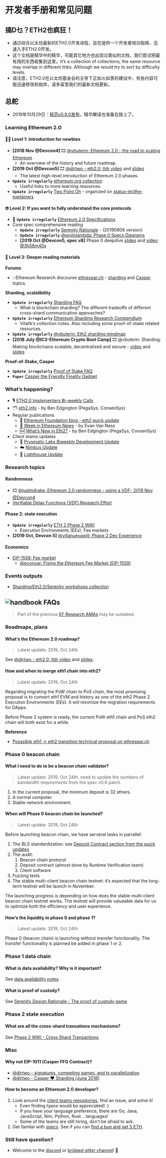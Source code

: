 # 开发者手册和常见问题

## 搞D乜？ETH2也疯狂！

* 通过综合以太坊最新的ETH2.0开发进程，旨在提供一个开发者培训指南，迅速入手ETH2.0开发。
* 这个文档是精华中的精华，可能其它地方也出现过类似的文档，我们尝试把最有用的东西收集到这里。It’s a collection of collections; the same resource may overlap in different links. Although we would try to sort by difficulty levels.
* 请注意，ETH2.0在以太坊基金会的主导下正如火如荼的建设中，有些内容可能迅速修改和抛弃，请多留意我们的最新文档更新。

## 总舵

* 2019年10月29日：[规范v0.9.0发布](https://eth2.ethereum.cn/eth2-specs/v0.9.0)，精华解读也准备在路上了。



###  <a id="Learning-Ethereum-20"></a>

### Learning Ethereum 2.0 <a id="Learning-Ethereum-20"></a>

#### 👶🏻 Level 1: Introduction for newbies <a id="&#x1F476;&#x1F3FB;-Level-1-Introduction-for-newbies"></a>

* **\[2018 Nov @Devcon4\]** 🎞️ [@vbuterin: Ethereum 2.0 - the road to scaling Ethereum](https://slideslive.com/38911602/latest-of-ethereum)
  * An overview of the history and future roadmap.
* **\[2019 Oct @Devcon5\]** 🎞️ [@djrtwo - eth2.0; tldr video](https://slideslive.com/38919931/eth-20-tldr) and [slides](https://docs.google.com/presentation/d/1_C_79ilyX0BsyMnSY84M3DoItPU9hBNxnvUEWOOLN7k/edit#slide=id.p1)
  * The latest high-level introduction of Ethereum 2.0 phases.
* **`Update irregularly`** [ethereum.org collection](https://ethereum.org/learn/#eth-2-0)
  * Useful links to more learning resources.
* **`Update irregularly`** [Two Point Oh](https://our.status.im/tag/two-point-oh/) - organized on [status-im/the-explainers](https://github.com/status-im/the-explainers/)

#### 🤓 Level 2: If you want to fully understand the core protocols <a id="&#x1F913;-Level-2-If-you-want-to-fully-understand-the-core-protocols"></a>

* 🌟 **`Update irregularly`** [Ethereum 2.0 Specifications](https://github.com/ethereum/eth2.0-specs)
* Core spec comprehensive reading
  * **`Update irregularly`** [Serenity Rationale](https://notes.ethereum.org/@vbuterin/rkhCgQteN) - \(20190808 version\)
  * **`Update irregularly`** [@protolambda: Phase 0 Specs Diagrams](https://github.com/protolambda/eth2-docs)
  * **\[2019 Oct @Devcon5, spec v8\]** Phase 0 deepdive [slides](https://docs.google.com/presentation/d/1MZ-E6TVwomt4rqz-P2Bd_X3DFUW9fWDQkxUP_QJhkyw/edit?pli=1#slide=id.g621e1673fb_21_195) and [video @3h58m40s](https://slideslive.com/38919736/devcon5-convention-room-day2)

#### 🧐 Level 3: Deeper reading materials <a id="&#x1F9D0;-Level-3-Deeper-reading-materials"></a>

**Forums**

* 💡Ethereum Research discourse [ethresear.ch](http://ethresear.ch/) - [sharding](https://ethresear.ch/c/sharding) and [Casper](https://ethresear.ch/c/casper) topics.

**Sharding, scalalibility**

* **`Update irregularly`** [Sharding FAQ](https://github.com/ethereum/wiki/wiki/Sharding-FAQ)
  * What is blockchain sharding? The different tradeoffs of different cross-shard communication approaches?
* **`Update irregularly`** [Ethereum Sharding Research Compendium](https://notes.ethereum.org/@serenity/H1PGqDhpm?type=view)
  * Vitalik’s collection notes. Also including some proof-of-stake related resources.
* **`Update irregularly`** [@vbuterin: Eth2 sharding mindmap](https://www.mindomo.com/zh/mindmap/eth2-sharding-4408ec348bee4501aa125c3e3cd251d3)
* **\[2018 July @IC3-Ethereum Crypto Boot Camp\]** 🎞️ @vbuterin: Sharding: Making blockchains scalable, decentralized and secure - [video](https://vod.video.cornell.edu/media/Sharding+-+Vitalik+Buterin/1_1xezsfb4/97851101) and [slides](https://vitalik.ca/files/Ithaca201807_Sharding.pdf)

**Proof-of-Stake, Casper**

* **`Update irregularly`** [Proof of Stake FAQ ](https://github.com/ethereum/wiki/wiki/Proof-of-Stake-FAQ)
* **`Paper`** [Casper the Friendly Finality Gadget](https://arxiv.org/abs/1710.09437)

### What’s happening? <a id="What&#x2019;s-happening"></a>

* 🎙 [ETH2.0 Implementers Bi-weekly Calls](https://github.com/ethereum/eth2.0-pm/)
* 🗂 [eth2.info](https://eth2.info/) - by Ben Edgington \(PegaSys, ConsenSys\)
* Regular publications
  * 🦄 [Ethereum Foundation blog - eth2 quick update](https://blog.ethereum.org/2019/10/23/eth2-quick-update/)
  * 📣 [Week in Ethereum News](http://www.weekinethereum.com/) - by Evan Van Ness
  * 🆕 [What’s New in Eth2?](http://eth2.news/) - by Ben Edgington \(PegaSys, ConsenSys\)
* Client teams updates
  * 💠 [Prysmatic Labs Biweekly Development Update](https://medium.com/prysmatic-labs)
  * ☁️ [Nimbus Update](https://our.status.im/tag/nimbus/)
  * 🔆 [Lighthouse Update](https://lighthouse.sigmaprime.io/)

### Research topics <a id="Research-topics"></a>

#### Randomness <a id="Randomness"></a>

* 🎞️ [@justindrake: Ethereum 2.0 randomness - using a VDF- 2018 Nov @Devcon4](https://slideslive.com/38911623/ethereum-20-randomness)
* [Verifiable Delay Functions \(VDF\) Research Effort](http://vdfresearch.org/)

#### Phase 2: state execution <a id="Phase-2-state-execution"></a>

* **`Update irregularly`** [ETH 2 Phase 2 WIKI](https://hackmd.io/@villanuevawill/H1hgfATkB)
  * Execution Environments \(EEs\), Fee markets
* **\[2019 Oct, Devcon 5\]** [@villanuevawill: Phase 2 Dev Experience ](https://docs.google.com/presentation/d/1Oj96cudOsR1ZvlWneZPk4mo7YWo0wRVX-R-bsNvJStQ/edit#slide=id.g5d36bcd2da_0_0)

#### Economics <a id="Economics"></a>

* [EIP-1559: Fee market](https://github.com/ethereum/EIPs/blob/master/EIPS/eip-1559.md)
  * [@econoar: Fixing the Ethereum Fee Market \(EIP-1559\)](https://medium.com/@eric.conner/fixing-the-ethereum-fee-market-eip-1559-9109f1c1814b)

### Events outputs <a id="Events-outputs"></a>

* [Sharding/Eth2.0/Serenity workshops collection](https://github.com/ethereum/eth2.0-pm/blob/master/meetups/collection.md)

## ![handbook](https://storage.googleapis.com/ethereum-hackmd/upload_5757ff71b998715ddb4e1f82f4037f26.png) FAQs <a id="-FAQs"></a>

> Part of the previous [EF Research AMAs](https://docs.ethhub.io/other/ethereum-2.0-ama/) may be outdated.

### Roadmaps, plans <a id="Roadmaps-plans"></a>

#### What’s the Ethereum 2.0 roadmap? <a id="What&#x2019;s-the-Ethereum-20-roadmap"></a>

> Latest update: 2019, Oct 24th

See [@djrtwo - eth2.0; tldr video](https://slideslive.com/38919931/eth-20-tldr) and [slides](https://docs.google.com/presentation/d/1_C_79ilyX0BsyMnSY84M3DoItPU9hBNxnvUEWOOLN7k/edit#slide=id.p1).

#### How and when to merge eth1 chain into eth2? <a id="How-and-when-to-merge-eth1-chain-into-eth2"></a>

> Latest update: 2019, Oct 24th

Regarding migrating the PoW chain to PoS chain, the most promising proposal is to convert eth1 EVM and history as one of the eth2 Phase 2 Execution Environments \(EEs\). It will minimize the migration requirements for DApps.

Before Phase 2 system is ready, the current PoW eth1 chain and PoS eth2 chain will both exist for a while.

**Reference**

* [Posssible eth1 -&gt; eth2 transition technical proposal on ethresear.ch](https://ethresear.ch/t/the-eth1-eth2-transition/6265)

### Phase 0 beacon chain <a id="Phase-0-beacon-chain"></a>

#### What I need to do to be a beacon chain validator? <a id="What-I-need-to-do-to-be-a-beacon-chain-validator"></a>

> Latest update: 2019, Oct 24th, need to update the numbers of bandwidth requirements from the spec v0.9 patch.

1. In the current proposal, the minimum deposit is 32 ethers.
2. A normal computer.
3. Stable network environment.

#### When will Phase 0 beacon chain be launched? <a id="When-will-Phase-0-beacon-chain-be-launched"></a>

> Latest update: 2019, Oct 24th

Before launching beacon chain, we have serveral tasks in parrallel:

1. The BLS standardization: see [Deposit Contract section from the quick updates](https://blog.ethereum.org/2019/10/23/eth2-quick-update/)
2. The audit:
   1. Beacon chain protocol
   2. Deposit contract \(almost done by Runtime Verification team\)
   3. Client software
3. Fuzzing tests
4. The stable multi-client beacon chain testnet: it’s expected that the long-term testnet will be launch in November.

The launching progress is depending on how does the stable multi-client beacon chain testnet works. The testnet will provide valueable data for us to optimize both the efficiency and user experience.

#### How’s the liquidity in phase 0 and phase 1? <a id="How&#x2019;s-the-liquidity-in-phase-0-and-phase-1"></a>

> Latest update: 2019, Oct 24th

Phase 0 \(beacon chain\) is launching without transfer functionality. The transfer functionality is planned be added in phase 1 or 2.

### Phase 1 data chain <a id="Phase-1-data-chain"></a>

#### What is data availability? Why is it important? <a id="What-is-data-availability-Why-is-it-important"></a>

See [data availability notes](https://github.com/ethereum/research/wiki/A-note-on-data-availability-and-erasure-coding#what-is-the-data-availability-problem).

#### What is proof of custody? <a id="What-is-proof-of-custody"></a>

See [Serenity Design Rationale - The proof of custody game](https://notes.ethereum.org/@vbuterin/rkhCgQteN?type=view#The-proof-of-custody-game)

### Phase 2 state execution <a id="Phase-2-state-execution1"></a>

#### What are all the cross-shard transations mechanisms? <a id="What-are-all-the-cross-shard-transations-mechanisms"></a>

See [Phase 2 WIKI - Cross Shard Transactions](https://hackmd.io/UzysWse1Th240HELswKqVA#Cross-Shard-Transactions).

### Misc <a id="Misc"></a>

#### Why not EIP-1011 \(Casper FFG Contract\)? <a id="Why-not-EIP-1011-Casper-FFG-Contract"></a>

* [@djrtwo - signatures, competing games, and tx parallelization](https://notes.ethereum.org/s/rJDrKoBOQ)
* [@djrtwo - Casper ♥ Sharding \(June 2018\)](https://medium.com/@djrtwo/casper-%EF%B8%8F-sharding-28a90077f121)

#### How to become an Ethereum 2.0 developer? <a id="How-to-become-an-Ethereum-20-developer"></a>

1. Look around the [client teams repositories](https://docs.ethhub.io/ethereum-roadmap/ethereum-2.0/eth2.0-teams/teams-building-eth2.0/), find an issue, and solve it!
   * Even finding typos would be appreciated! :\)
   * If you have your language preference, there are Go, Java, JavaScript, Nim, Python, Rust… languages!
   * Some of the teams are still hiring, don’t be afraid to ask.
2. Get familar with [specs](https://github.com/ethereum/eth2.0-specs). See if you can [find a bug and get 5 ETH](https://github.com/ethereum/eth2.0-specs/issues/1345).

### Still have question? <a id="Still-have-question"></a>

* Welcome to the [discord](https://discord.gg/hpFs23p) or [bridged gitter channel](https://gitter.im/ethereum/sharding)! 👋

